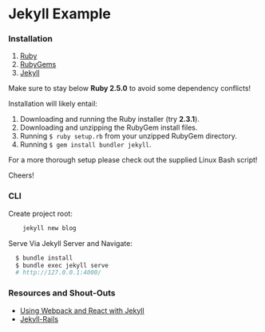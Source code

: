 # Jekyll Example

### Installation

1. <a href="https://www.ruby-lang.org/en/">Ruby</a></li>
2. <a href="https://rubygems.org/pages/download#formats">RubyGems</a>
3. <a href="https://jekyllrb.com/">Jekyll</a>

Make sure to stay below **Ruby 2.5.0** to avoid some dependency conflicts!

Installation will likely entail:
 
 1. Downloading and running the Ruby installer (try **2.3.1**).
 2. Downloading and unzipping the RubyGem install files.
 3. Running `$ ruby setup.rb` from your unzipped RubyGem directory.
 4. Running `$ gem install bundler jekyll`.

For a more thorough setup please check out the supplied Linux Bash script!
 
 Cheers!

### CLI

Create project root:
```bash
    jekyll new blog
```

Serve Via Jekyll Server and Navigate:
```bash
  $ bundle install
  $ bundle exec jekyll serve
  # http://127.0.0.1:4000/
```

### Resources and Shout-Outs

- [Using Webpack and React with Jekyll](https://medium.com/allizad/)
- [Jekyll-Rails](https://www.sitepoint.com/jekyll-rails/)
